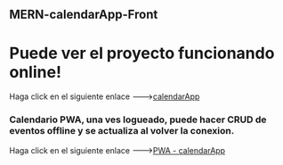 ## MERN-calendarApp-Front


# Puede ver el proyecto funcionando online!

Haga click en el siguiente enlace --->[calendarApp](https://calendarapp-zapata.netlify.app)


### Calendario PWA, una ves logueado, puede hacer CRUD de eventos offline y se actualiza al volver la conexion.

Haga click en el siguiente enlace --->[PWA - calendarApp](https://pwa-calendario-zapata.netlify.app/login)
